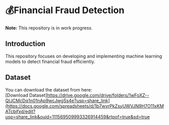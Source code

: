 # 💰Financial Fraud Detection
**Note:** This repository is in work progress.

## Introduction

This repository focuses on developing and implementing machine learning models to detect financial fraud efficiently. 

## Dataset

You can download the dataset from here:  
[Download Dataset]https://drive.google.com/drive/folders/1wFoXZ--QIJCMcDq1n01nAp9wcJwgSs4e?usp=share_link](https://docs.google.com/spreadsheets/d/1b7wvrPkZsyUWVJN9H7O11xKMATcbjfxd/edit?usp=share_link&ouid=111569509993326914459&rtpof=true&sd=true

